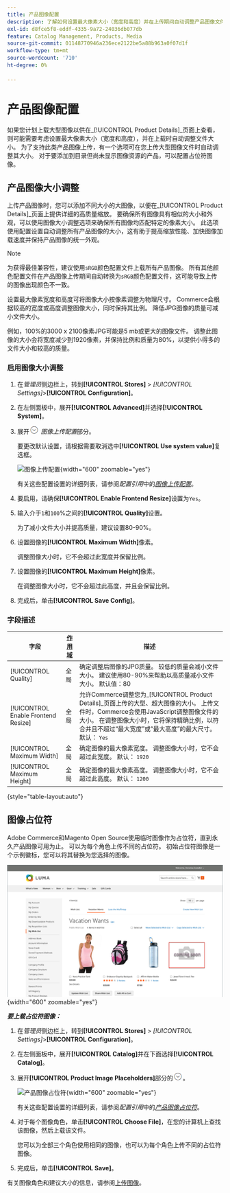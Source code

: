 ```yaml
---
title: 产品图像配置
description: 了解如何设置最大像素大小（宽度和高度）并在上传期间自动调整产品图像文件的大小。
exl-id: d8fce5f8-eddf-4335-9a72-24036db077db
feature: Catalog Management, Products, Media
source-git-commit: 01148770946a236ece2122be5a88b963a0f07d1f
workflow-type: tm+mt
source-wordcount: '710'
ht-degree: 0%

---
```


# 产品图像配置

如果您计划上载大型图像以供在&#x200B;_[!UICONTROL Product Details]_页面上查看，则可能需要考虑设置最大像素大小（宽度和高度），并在上载时自动调整文件大小。 为了支持此类产品图像上传，有一个选项可在您上传大型图像文件时自动调整其大小。 对于要添加到目录但尚未显示图像资源的产品，可以配置占位符图像。

## 产品图像大小调整

上传产品图像时，您可以添加不同大小的大图像，以便在&#x200B;_[!UICONTROL Product Details]_页面上提供详细的高质量缩放。 要确保所有图像具有相似的大小和外观，可以使用图像大小调整选项来确保所有图像均匹配特定的像素大小。 此选项使用配置设置自动调整所有产品图像的大小，这有助于提高缩放性能、加快图像加载速度并保持产品图像的统一外观。

>[!NOTE]
>
>为获得最佳兼容性，建议使用`sRGB`颜色配置文件上载所有产品图像。 所有其他颜色配置文件在产品图像上传期间自动转换为`sRGB`颜色配置文件，这可能导致上传的图像出现颜色不一致。

设置最大像素宽度和高度可将图像大小按像素调整为物理尺寸。 Commerce会根据较高的宽度或高度调整图像大小，同时保持其比例。 降低JPG图像的质量可减小文件大小。

例如，100%的3000 x 2100像素JPG可能是5 mb或更大的图像文件。 调整此图像的大小会将宽度减少到1920像素，并保持比例和质量为80%，以提供小得多的文件大小和较高的质量。

### 启用图像大小调整

1. 在&#x200B;_管理员_&#x200B;侧边栏上，转到&#x200B;**[!UICONTROL Stores]** > _[!UICONTROL Settings]_>**[!UICONTROL Configuration]**。

1. 在左侧面板中，展开&#x200B;**[!UICONTROL Advanced]**&#x200B;并选择&#x200B;**[!UICONTROL System]**。

1. 展开![扩展选择器](../assets/icon-display-expand.png) _图像上传配置_&#x200B;部分。

   要更改默认设置，请根据需要取消选中&#x200B;**[!UICONTROL Use system value]**&#x200B;复选框。

   ![图像上传配置](../configuration-reference/advanced/assets/system-image-upload-configuration.png){width="600" zoomable="yes"}

   有关这些配置设置的详细列表，请参阅&#x200B;_配置引用_&#x200B;中的&#x200B;[_图像上传配置_](../configuration-reference/advanced/system.md#image-upload-configuration)。

1. 要启用，请确保&#x200B;**[!UICONTROL Enable Frontend Resize]**&#x200B;设置为`Yes`。

1. 输入介于`1`和`100`%之间的&#x200B;**[!UICONTROL Quality]**&#x200B;设置。

   为了减小文件大小并提高质量，建议设置80-90%。

1. 设置图像的&#x200B;**[!UICONTROL Maximum Width]**&#x200B;像素。

   调整图像大小时，它不会超过此宽度并保留比例。

1. 设置图像的&#x200B;**[!UICONTROL Maximum Height]**&#x200B;像素。

   在调整图像大小时，它不会超过此高度，并且会保留比例。

1. 完成后，单击&#x200B;**[!UICONTROL Save Config]**。

### 字段描述

| 字段 | [作用域](../getting-started/websites-stores-views.md#scope-settings) | 描述 |
|--- |--- |--- |
| [!UICONTROL Quality] | 全局 | 确定调整后图像的JPG质量。 较低的质量会减小文件大小。 建议使用80-90%来帮助以高质量减小文件大小。 默认值：80 |
| [!UICONTROL Enable Frontend Resize] | 全局 | 允许Commerce调整您为&#x200B;_[!UICONTROL Product Details]_页面上传的大型、超大图像的大小。 上传文件时，Commerce会使用JavaScript调整图像文件的大小。 在调整图像大小时，它将保持精确比例，以符合并且不超过“最大宽度”或“最大高度”的最大尺寸。 默认： `Yes` |
| [!UICONTROL Maximum Width] | 全局 | 确定图像的最大像素宽度。 调整图像大小时，它不会超过此宽度。 默认： `1920` |
| [!UICONTROL Maximum Height] | 全局 | 确定图像的最大像素高度。 调整图像大小时，它不会超过此高度。 默认： `1200` |

{style="table-layout:auto"}

## 图像占位符

Adobe Commerce和Magento Open Source使用临时图像作为占位符，直到永久产品图像可用为止。 可以为每个角色上传不同的占位符。 初始占位符图像是一个示例徽标，您可以将其替换为您选择的图像。

![图像占位符](./assets/storefront-image-placeholder.png){width="600" zoomable="yes"}

**_要上载占位符图像：_**

1. 在&#x200B;_管理员_&#x200B;侧边栏上，转到&#x200B;**[!UICONTROL Stores]** > _[!UICONTROL Settings]_>**[!UICONTROL Configuration]**。

1. 在左侧面板中，展开&#x200B;**[!UICONTROL Catalog]**&#x200B;并在下面选择&#x200B;**[!UICONTROL Catalog]**。

1. 展开&#x200B;**[!UICONTROL Product Image Placeholders]**&#x200B;部分的![展开图标](../assets/icon-display-expand.png)。

   ![产品图像占位符](../configuration-reference/catalog/assets/catalog-product-image-placeholders.png){width="600" zoomable="yes"}

   有关这些配置设置的详细列表，请参阅&#x200B;_配置引用_&#x200B;中的&#x200B;[_产品图像占位符_](../configuration-reference/catalog/catalog.md#product-image-placeholders)。

1. 对于每个图像角色，单击&#x200B;**[!UICONTROL Choose File]**，在您的计算机上查找该图像，然后上载该文件。

   您可以为全部三个角色使用相同的图像，也可以为每个角色上传不同的占位符图像。

1. 完成后，单击&#x200B;**[!UICONTROL Save]**。

有关图像角色和建议大小的信息，请参阅[上传图像](product-image.md#upload-an-image)。
